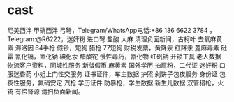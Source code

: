 # cast
尼美西泮 甲硝西泮 弓弩，Telegram/WhatsApp电话:+86 136 6622 3784 ，Telegram:@R6222，迷奸粉 进口弩 盐酸 大麻 清理负面新闻，古柯叶 去氧麻黄素 海洛因 64手枪 假钞，短狗 猎枪 77短狗 财税发票，黄降汞 红降汞 蓖麻毒素 砒霜 氰化镉，氰化钠 碘化汞 醋酸铊 慢性毒药，氰化物 红矾钠 开锁工具 老人数据 物流客户资料，同城性服务 新版假币 麻黄素 国外学历 拍肩粉，二代证 迷奸粉 口服迷昏药 小姐上门性交服务 证书证件，车主数据 护照 剁饼子包夜服务 身份证 包夜性服务，氟硝安定 汽枪 学历证件 防暴枪，学生数据 新生儿数据 双管猎枪，火铳 有偿肾源 清扫负面新闻。

